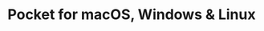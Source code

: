 ---
name: Pocket
url: 'https://getpocket.com/login'
category: Books
title: 'Pocket for macOS, Windows & Linux'
key: pocket

---